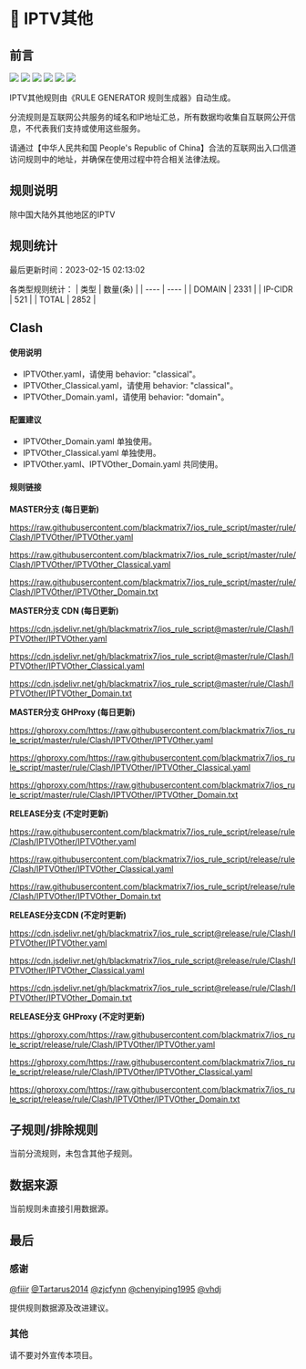 # 🧸 IPTV其他

## 前言

![](https://shields.io/badge/-移除重复规则-ff69b4) ![](https://shields.io/badge/-DOMAIN与DOMAIN--SUFFIX合并-green) ![](https://shields.io/badge/-DOMAIN--SUFFIX间合并-critical) ![](https://shields.io/badge/-DOMAIN与DOMAIN--KEYWORD合并-9cf) ![](https://shields.io/badge/-DOMAIN--SUFFIX与DOMAIN--KEYWORD合并-blue) ![](https://shields.io/badge/-IP--CIDR(6)合并-blueviolet) 

IPTV其他规则由《RULE GENERATOR 规则生成器》自动生成。

分流规则是互联网公共服务的域名和IP地址汇总，所有数据均收集自互联网公开信息，不代表我们支持或使用这些服务。

请通过【中华人民共和国 People's Republic of China】合法的互联网出入口信道访问规则中的地址，并确保在使用过程中符合相关法律法规。

## 规则说明
除中国大陆外其他地区的IPTV

## 规则统计

最后更新时间：2023-02-15 02:13:02

各类型规则统计：
| 类型 | 数量(条)  | 
| ---- | ----  |
| DOMAIN | 2331  | 
| IP-CIDR | 521  | 
| TOTAL | 2852  | 


## Clash 

#### 使用说明
- IPTVOther.yaml，请使用 behavior: "classical"。
- IPTVOther_Classical.yaml，请使用 behavior: "classical"。
- IPTVOther_Domain.yaml，请使用 behavior: "domain"。

#### 配置建议
- IPTVOther_Domain.yaml 单独使用。
- IPTVOther_Classical.yaml 单独使用。
- IPTVOther.yaml、IPTVOther_Domain.yaml 共同使用。

#### 规则链接
**MASTER分支 (每日更新)**

https://raw.githubusercontent.com/blackmatrix7/ios_rule_script/master/rule/Clash/IPTVOther/IPTVOther.yaml

https://raw.githubusercontent.com/blackmatrix7/ios_rule_script/master/rule/Clash/IPTVOther/IPTVOther_Classical.yaml

https://raw.githubusercontent.com/blackmatrix7/ios_rule_script/master/rule/Clash/IPTVOther/IPTVOther_Domain.txt

**MASTER分支 CDN (每日更新)**

https://cdn.jsdelivr.net/gh/blackmatrix7/ios_rule_script@master/rule/Clash/IPTVOther/IPTVOther.yaml

https://cdn.jsdelivr.net/gh/blackmatrix7/ios_rule_script@master/rule/Clash/IPTVOther/IPTVOther_Classical.yaml

https://cdn.jsdelivr.net/gh/blackmatrix7/ios_rule_script@master/rule/Clash/IPTVOther/IPTVOther_Domain.txt

**MASTER分支 GHProxy (每日更新)**

https://ghproxy.com/https://raw.githubusercontent.com/blackmatrix7/ios_rule_script/master/rule/Clash/IPTVOther/IPTVOther.yaml

https://ghproxy.com/https://raw.githubusercontent.com/blackmatrix7/ios_rule_script/master/rule/Clash/IPTVOther/IPTVOther_Classical.yaml

https://ghproxy.com/https://raw.githubusercontent.com/blackmatrix7/ios_rule_script/master/rule/Clash/IPTVOther/IPTVOther_Domain.txt

**RELEASE分支 (不定时更新)**

https://raw.githubusercontent.com/blackmatrix7/ios_rule_script/release/rule/Clash/IPTVOther/IPTVOther.yaml

https://raw.githubusercontent.com/blackmatrix7/ios_rule_script/release/rule/Clash/IPTVOther/IPTVOther_Classical.yaml

https://raw.githubusercontent.com/blackmatrix7/ios_rule_script/release/rule/Clash/IPTVOther/IPTVOther_Domain.txt

**RELEASE分支CDN (不定时更新)**

https://cdn.jsdelivr.net/gh/blackmatrix7/ios_rule_script@release/rule/Clash/IPTVOther/IPTVOther.yaml

https://cdn.jsdelivr.net/gh/blackmatrix7/ios_rule_script@release/rule/Clash/IPTVOther/IPTVOther_Classical.yaml

https://cdn.jsdelivr.net/gh/blackmatrix7/ios_rule_script@release/rule/Clash/IPTVOther/IPTVOther_Domain.txt

**RELEASE分支 GHProxy (不定时更新)**

https://ghproxy.com/https://raw.githubusercontent.com/blackmatrix7/ios_rule_script/release/rule/Clash/IPTVOther/IPTVOther.yaml

https://ghproxy.com/https://raw.githubusercontent.com/blackmatrix7/ios_rule_script/release/rule/Clash/IPTVOther/IPTVOther_Classical.yaml

https://ghproxy.com/https://raw.githubusercontent.com/blackmatrix7/ios_rule_script/release/rule/Clash/IPTVOther/IPTVOther_Domain.txt

## 子规则/排除规则


当前分流规则，未包含其他子规则。

## 数据来源

当前规则未直接引用数据源。

## 最后

### 感谢

[@fiiir](https://github.com/fiiir) [@Tartarus2014](https://github.com/Tartarus2014) [@zjcfynn](https://github.com/zjcfynn) [@chenyiping1995](https://github.com/chenyiping1995) [@vhdj](https://github.com/vhdj)

提供规则数据源及改进建议。

### 其他

请不要对外宣传本项目。